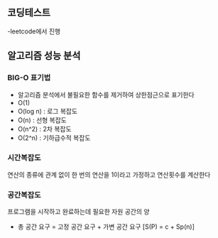 ## 코딩테스트
-leetcode에서 진행

## 알고리즘 성능 분석
### BIG-O 표기법
- 알고리즘 분석에서 불필요한 함수를 제거하여 상한점근으로 표기한다
- O(1)
- O(log n) : 로그 복잡도
- O(n) : 선형 복잡도
- O(n^2) : 2차 복잡도
- O(2^n) : 기하급수적 복잡도

### 시간복잡도
연산의 종류에 관계 없이 한 번의 연산을 1이라고 가정하고 연산횟수를 계산한다

### 공간복잡도
프로그램을 시작하고 완료하는데 필요한 자원 공간의 양
- 총 공간 요구 = 고정 공간 요구 + 가변 공간 요구 [S(P) = c + Sp(n)]
